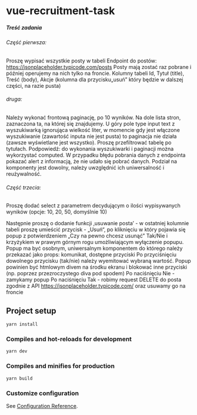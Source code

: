 # vue-recruitment-task

##### Treść zadania

###### Część pierwsza:
Proszę wypisać wszystkie posty w tabeli
Endpoint do postów: https://jsonplaceholder.typicode.com/posts
Posty mają zostać raz pobrane i później operujemy na nich tylko na froncie.
Kolumny tabeli Id, Tytuł (title), Treść (body), Akcje (kolumna dla przycisku„usuń” który będzie w dalszej części, na razie pusta)

###### druga:
Należy wykonać frontową paginację, po 10 wyników. Na dole lista stron, zaznaczona ta, na której się znajdujemy.
U góry pole type input text z wyszukiwarką ignorująca wielkość liter, w momencie gdy jest włączone wyszukiwanie (zawartość inputa nie jest pusta) to paginacja nie działa (zawsze wyświetlane jest wszystko). Proszę przefiltrować tabelę po tytułach.
Podpowiedź: do wykonania wyszukiwarki i paginacji można wykorzystać computed.
W przypadku błędu pobrania danych z endpointa pokazać alert z informacją, że nie udało się pobrać danych.
Podział na komponenty jest dowolny, należy uwzględnić ich uniwersalność i reużywalność.

###### Część trzecia:
Proszę dodać select z parametrem decydującym o ilości wypisywanych wyników (opcje: 10, 20, 50, domyślnie 10)

Następnie proszę o dodanie funkcji ‚usuwanie posta’ - w ostatniej kolumnie tabeli proszę umieścić przycisk - „Usuń“,
po kliknięciu w który pojawia się popup z potwierdzeniem „Czy na pewno chcesz usunąć” Tak/Nie i krzyżykiem w prawym górnym rogu umożliwiającym wyłączenie popupu.
Popup ma być osobnym, uniwersalnym komponentem do którego należy przekazać jako props: komunikat, dostępne przyciski
Po przyciśnięciu dowolnego przycisku (tak/nie) należy wyemitować wybraną wartość.
Popup powinien być htmlowym divem na środku ekranu i blokować inne przyciski (np. poprzez przezroczystego diva pod spodem)
Po naciśnięciu Nie - zamykamy popup
Po naciśnięciu Tak - robimy request DELETE do posta zgodnie z API https://jsonplaceholder.typicode.com/ oraz usuwamy go na froncie

## Project setup
```
yarn install
```

### Compiles and hot-reloads for development
```
yarn dev
```

### Compiles and minifies for production
```
yarn build
```

### Customize configuration
See [Configuration Reference](https://cli.vuejs.org/config/).

